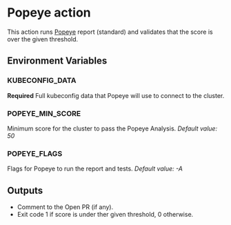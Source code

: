 # Popeye action

This action runs [Popeye](https://github.com/derailed/popeye) report (standard) and validates that the score is over the given threshold.

## Environment Variables

### KUBECONFIG_DATA

**Required** Full kubeconfig data that Popeye will use to connect to the cluster.

### POPEYE_MIN_SCORE

Minimum score for the cluster to pass the Popeye Analysis.
*Default value: 50*

### POPEYE_FLAGS

Flags for Popeye to run the report and tests.
*Default value: -A*

## Outputs

* Comment to the Open PR (if any).
* Exit code 1 if score is under ther given threshold, 0 otherwise.
